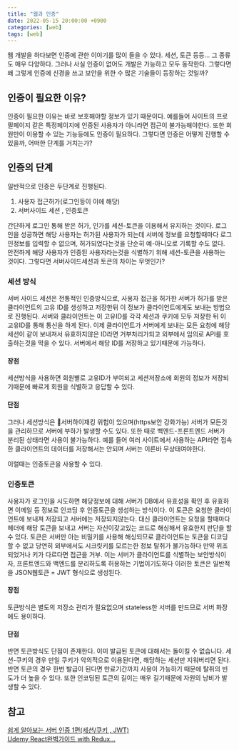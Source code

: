 ```yaml
---
title: "웹과 인증"
date: 2022-05-15 20:00:00 +0900
categories: [web]
tags: [web]
---
```


웹 개발을 하다보면 인증에 관한 이야기를 많이 들을 수 있다. 세션, 토큰 등등...
그 종류도 매우 다양하다. 그러나 사실 인증이 없어도 개발은 가능하고 모두 동작한다. 그렇다면 왜 그렇게 인증에 신경을 쓰고 보안을 위한 수 많은 기술들이 등장하는 것일까?

## 인증이 필요한 이유?
인증이 필요한 이유는 바로 보호해야할 정보가 있기 때문이다. 예를들어 사이트의 프로필페이지 같은 특정페이지에 인증된 사용자가 아니라면 접근이 불가능해야한다. 또한 회원만이 이용할 수 있는 기능등에도 인증이 필요하다.
그렇다면 인증은 어떻게 진행할 수 있을까, 어떠한 단계를 거치는가?
## 인증의 단계
일반적으로 인증은 두단계로 진행된다. 

1. 사용자 접근허가(로그인등이 이에 해당)
2. 서버사이드 세션 , 인증토큰

간단하게 로그인 통해 받은 허가, 인가를 세션-토큰을 이용해서 유지하는 것이다. 
로그인을 성공하면 해당 사용자는 허가된 사용자가 되는데 서버에 정보를 요청할때마다 로그인정보를 입력할 수 없으며, 허가되었다는것을 단순히 예-아니오로 기록할 수도 없다.
안전하게 해당 사용자가 인증된 사용자라는것을 식별하기 위해 세션-토큰을 사용하는 것이다.
그렇다면 서버사이드세션과 토큰의 차이는 무엇인가?
### 세션 방식
서버 사이드 세션은 전통적인 인증방식으로, 사용자 접근을 허가한 서버가 허가를 받은 클라이언트의 고유 ID를 생성하고 저장한뒤 이 정보가 클라이언트에게도 보내는 방법으로 진행된다.
서버와 클라이언트는 이 고유ID를 각각 세션과 쿠키에 모두 저장한 뒤 이 고유ID를 통해 통신을 하게 된다. 이제 클라이언트가 서버에게 보내는 모든 요청에 해당 세션이 같이 보내져서 유효하지않은 ID라면 거부처리가되고  외부에서 임의로 API를 호출하는것을 막을 수 있다.  서버에서 해당 ID를 저장하고 있기때문에 가능하다.
#### 장점
세션방식을 사용하면 회원별로 고유ID가 부여되고 세션저장소에 회원의 정보가 저장되기때문에 빠르게 회원을 식별하고 응답할 수 있다.
#### 단점
그러나 세션방식은 서버하이재킹 위험이 있으며(https보안 강화가능) 서버가 모든것을 관리하므로 서버에 부하가 발생할 수도 있다.
또한 때로 백엔드-프론트엔드 서버가 분리된 상태라면 사용이 불가능하다. 예를 들어 여러 사이트에서 사용하는 API라면 접속한 클라이언트의 데이터를 저장해서는 안되며 서버는 이른바 무상태여야한다.

이럴때는 인증토큰을 사용할 수 있다. 

### 인증토큰
사용자가 로그인을 시도하면 해당정보에 대해 서버가 DB에서 유효성을 확인 후  유효하면 이메일 등 정보로 인코딩 후 인증토큰을 생성하는 방식이다.
이 토큰은 요청한 클라이언트에 보내져 저장되고 서버에는 저장되지않는다. 대신 클라이언트는 요청을 할때마다 헤더에 해당 토큰을 보내고 서버는 자신이갖고있는 코드로 해싱해서 유효한지 판단을 할 수 있다.
토큰은 서버만 아는 비밀키를 사용해 해싱되므로 클라이언트는 토큰을 디코딩할 수 없고 당연히 외부에서도 시크릿키를 모르는한 정보 탈취가 불가능하다
만약 위조되었거나 키가 다르다면 접근을 거부. 
이는 서버가 클라이언트를 식별하는 보안방식이자, 프론트엔드와 백엔드를 분리하도록 허용하는 기법이기도하다
이러한 토큰은 일반적을 JSON웹토큰 = JWT  형식으로 생성된다.
#### 장점
토큰방식은 별도의 저장소 관리가 필요없으며 stateless한 서버를 만드므로 서버 화장에도 용이하다.
#### 단점
반면 토큰방식도 단점이 존재한다. 이미 발급된 토큰에 대해서는 돌이킬 수 없습니다. 세션-쿠키의 경우 만일 쿠키가 악의적으로 이용된다면, 해당하는 세션만 지워버리면 된다. 반면 토큰의 경우 한번 발급이 된다면 만료기간까지 사용이 가능하기 때문에 탈취의 빈도가 더 높을 수 있다. 
또한  인코딩된 토큰의 길이는 매우 길기때문에 자원의 낭비가 발생할 수 있다.


참고
-----

[쉽게 알아보는 서버 인증 1편(세션/쿠키 , JWT)](https://tansfil.tistory.com/58)      
[Udemy React완벽가이드 with Redux...](https://www.udemy.com/course/best-react/learn/lecture/28518349)      